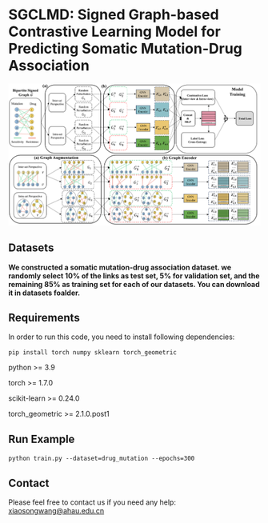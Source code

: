 # SGCLMD: Signed Graph-based Contrastive Learning Model for Predicting Somatic Mutation-Drug Association

![image](https://github.com/wangxiaosong96/SGCLMD/blob/main/SGCLMD-main/Images/graph.png)

## Datasets
**We constructed a somatic mutation-drug association dataset. we randomly select 10% of the links as test set, 5% for validation set, and the remaining 85% as training set for each of our datasets. You can download it in datasets foalder.**

## Requirements
In order to run this code, you need to install following dependencies:
```
pip install torch numpy sklearn torch_geometric
```
python >= 3.9

torch >= 1.7.0

scikit-learn >= 0.24.0

torch_geometric >= 2.1.0.post1

## Run Example
```
python train.py --dataset=drug_mutation --epochs=300
```
## Contact

Please feel free to contact us if you need any help: xiaosongwang@ahau.edu.cn
